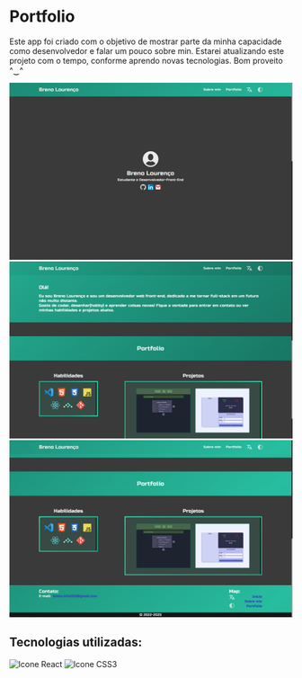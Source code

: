<h1>Portfolio</h1>

<p>Este app foi criado com o objetivo de mostrar parte da minha capacidade como desenvolvedor e falar um pouco sobre min. Estarei atualizando este projeto com o tempo, conforme aprendo novas tecnologias. Bom proveito ^‿^</p>

<img src="/src/assets/demo/home.png"            alt="inicio">
<img src="/src/assets/demo/about.png"           alt="sobre">
<img src="/src/assets/demo/portfolio.png"       alt="portfolio">

<h2>Tecnologias utilizadas:</h2>
<div style="display: inline_block">
  <img alt="Icone React" src="https://img.shields.io/badge/React-20232A?style=for-the-badge&logo=react&logoColor=61DAFB">
  <img alt="Icone CSS3" src="https://img.shields.io/badge/CSS3-1572B6?style=for-the-badge&logo=css3&logoColor=white">
</div>